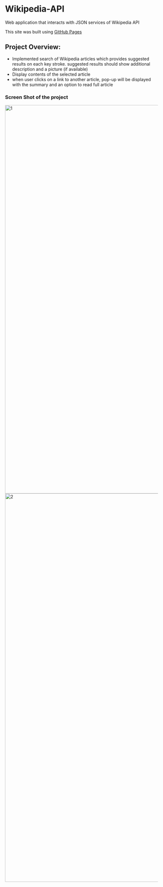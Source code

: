 # Wikipedia-API
Web application that interacts with JSON services of Wikipedia API

This site was built using [GitHub Pages](https://www.google.com)

## Project Overview:
- Implemented search of Wikipedia articles which provides suggested results on each key stroke.
  suggested results should show additional description and a picture (if available)
- Display contents of the selected article
- when user clicks on a link to another article,  pop-up will be displayed with the summary and an option to read full article

### Screen Shot of the project
<img width="1280" alt="1" src="https://user-images.githubusercontent.com/14169071/35774462-5cbe363c-093e-11e8-8d9d-8fd712b8b6c9.png">

<img width="1280" alt="2" src="https://user-images.githubusercontent.com/14169071/35774470-9226d1a8-093e-11e8-960f-e4c6584a267d.png">
